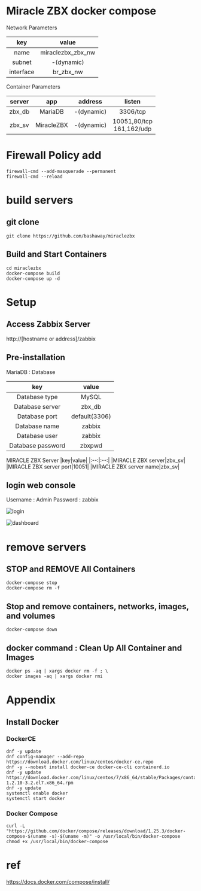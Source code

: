 # Miracle ZBX docker compose

Network Parameters

|key|value|
|:-:|:-:|
|name|miraclezbx_zbx_nw|
|subnet|-(dynamic)|
|interface|br_zbx_nw|

Container Parameters

|server|app|address|listen|
|:-:|:-:|:-:|:-:|
|zbx_db|MariaDB|-(dynamic)|3306/tcp|
|zbx_sv|MiracleZBX|-(dynamic)|10051,80/tcp<BR>161,162/udp|

# Firewall Policy add

```
firewall-cmd --add-masquerade --permanent
firewall-cmd --reload
```


# build servers

## git clone

```
git clone https://github.com/bashaway/miraclezbx
```

## Build and Start Containers
```
cd miraclezbx
docker-compose build
docker-compose up -d
```

# Setup

## Access Zabbix Server

http://[hostname or address]/zabbix

## Pre-installation

MariaDB : Database

|key|value|
|:--:|:--:|
|Database type|MySQL|
|Database server|zbx_db|
|Database port|default(3306)|
|Database name|zabbix|
|Database user|zabbix|
|Database password|zbxpwd|
        
MIRACLE ZBX Server
|key|value|
|:--:|:--:|
|MIRACLE ZBX server|zbx_sv|
|MIRACLE ZBX server port|10051|
|MIRACLE ZBX server name|zbx_sv|

## login web console
Username : Admin
Password : zabbix

![login](https://gyazo.com/e5dad608878444f09a813a7b61d36702)

![dashboard](https://gyazo.com/f534a5024a819ea80c547398046037ca)


# remove servers

## STOP and REMOVE All Containers
```
docker-compose stop
docker-compose rm -f
```

## Stop and remove containers, networks, images, and volumes
```
docker-compose down
```

## docker command : Clean Up All Container and Images
```
docker ps -aq | xargs docker rm -f ; \
docker images -aq | xargs docker rmi
```


# Appendix

## Install Docker

### DockerCE

```
dnf -y update
dnf config-manager --add-repo https://download.docker.com/linux/centos/docker-ce.repo
dnf -y --nobest install docker-ce docker-ce-cli containerd.io
dnf -y update https://download.docker.com/linux/centos/7/x86_64/stable/Packages/containerd.io-1.2.10-3.2.el7.x86_64.rpm
dnf -y update
systemctl enable docker
systemctl start docker
```

### Docker Compose
```
curl -L "https://github.com/docker/compose/releases/download/1.25.3/docker-compose-$(uname -s)-$(uname -m)" -o /usr/local/bin/docker-compose
chmod +x /usr/local/bin/docker-compose
```


# ref
https://docs.docker.com/compose/install/
